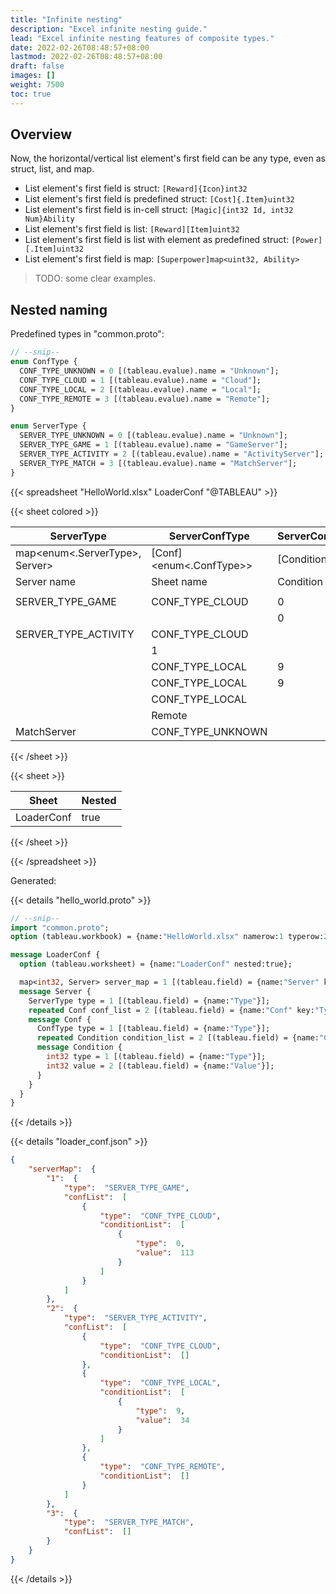 ```yaml
---
title: "Infinite nesting"
description: "Excel infinite nesting guide."
lead: "Excel infinite nesting features of composite types."
date: 2022-02-26T08:48:57+08:00
lastmod: 2022-02-26T08:48:57+08:00
draft: false
images: []
weight: 7500
toc: true
---
```


## Overview

Now, the horizontal/vertical list element's first field can be any type, even as struct, list, and map.

- List element's first field is struct: `[Reward]{Icon}int32`
- List element's first field is predefined struct: `[Cost]{.Item}uint32`
- List element's first field is in-cell struct: `[Magic]{int32 Id, int32 Num}Ability`
- List element's first field is list: `[Reward][Item]uint32`
- List element's first field is list with element as predefined struct: `[Power][.Item]uint32`
- List element's first field is map: `[Superpower]map<uint32, Ability>`

> TODO: some clear examples.

## Nested naming

Predefined types in "common.proto":

```protobuf
// --snip--
enum ConfType {
  CONF_TYPE_UNKNOWN = 0 [(tableau.evalue).name = "Unknown"];
  CONF_TYPE_CLOUD = 1 [(tableau.evalue).name = "Cloud"];
  CONF_TYPE_LOCAL = 2 [(tableau.evalue).name = "Local"];
  CONF_TYPE_REMOTE = 3 [(tableau.evalue).name = "Remote"];
}

enum ServerType {
  SERVER_TYPE_UNKNOWN = 0 [(tableau.evalue).name = "Unknown"];
  SERVER_TYPE_GAME = 1 [(tableau.evalue).name = "GameServer"];
  SERVER_TYPE_ACTIVITY = 2 [(tableau.evalue).name = "ActivityServer"];
  SERVER_TYPE_MATCH = 3 [(tableau.evalue).name = "MatchServer"];
}
```

{{< spreadsheet "HelloWorld.xlsx" LoaderConf "@TABLEAU" >}}

{{< sheet colored >}}

| ServerType                     | ServerConfType          | ServerConfConditionType | ServerConfConditionValue |
|--------------------------------|-------------------------|-------------------------|--------------------------|
| map<enum<.ServerType>, Server> | [Conf]<enum<.ConfType>> | [Condition]<int32>      | int32                    |
| Server name                    | Sheet name              | Condition type          | Condition value          |
|                                |                         |                         |                          |
| SERVER_TYPE_GAME               | CONF_TYPE_CLOUD         | 0                       | 113                      |
|                                |                         | 0                       | 134                      |
| SERVER_TYPE_ACTIVITY           | CONF_TYPE_CLOUD         |                         |                          |
|                                | 1                       |                         |                          |
|                                | CONF_TYPE_LOCAL         | 9                       | 34                       |
|                                | CONF_TYPE_LOCAL         | 9                       | 12                       |
|                                | CONF_TYPE_LOCAL         |                         |                          |
|                                | Remote                  |                         |                          |
| MatchServer                    | CONF_TYPE_UNKNOWN       |                         |                          |

{{< /sheet >}}

{{< sheet >}}

| Sheet      | Nested |
|------------|--------|
| LoaderConf | true   |

{{< /sheet >}}

{{< /spreadsheet >}}

Generated:

{{< details "hello_world.proto" >}}

```protobuf
// --snip--
import "common.proto";
option (tableau.workbook) = {name:"HelloWorld.xlsx" namerow:1 typerow:2 noterow:3 datarow:4};

message LoaderConf {
  option (tableau.worksheet) = {name:"LoaderConf" nested:true};

  map<int32, Server> server_map = 1 [(tableau.field) = {name:"Server" key:"Type" layout:LAYOUT_VERTICAL}];
  message Server {
    ServerType type = 1 [(tableau.field) = {name:"Type"}];
    repeated Conf conf_list = 2 [(tableau.field) = {name:"Conf" key:"Type" layout:LAYOUT_VERTICAL}];
    message Conf {
      ConfType type = 1 [(tableau.field) = {name:"Type"}];
      repeated Condition condition_list = 2 [(tableau.field) = {name:"Condition" key:"Type" layout:LAYOUT_VERTICAL}];
      message Condition {
        int32 type = 1 [(tableau.field) = {name:"Type"}];
        int32 value = 2 [(tableau.field) = {name:"Value"}];
      }
    }
  }
}
```

{{< /details >}}

{{< details "loader_conf.json" >}}

```json
{
    "serverMap":  {
        "1":  {
            "type":  "SERVER_TYPE_GAME",
            "confList":  [
                {
                    "type":  "CONF_TYPE_CLOUD",
                    "conditionList":  [
                        {
                            "type":  0,
                            "value":  113
                        }
                    ]
                }
            ]
        },
        "2":  {
            "type":  "SERVER_TYPE_ACTIVITY",
            "confList":  [
                {
                    "type":  "CONF_TYPE_CLOUD",
                    "conditionList":  []
                },
                {
                    "type":  "CONF_TYPE_LOCAL",
                    "conditionList":  [
                        {
                            "type":  9,
                            "value":  34
                        }
                    ]
                },
                {
                    "type":  "CONF_TYPE_REMOTE",
                    "conditionList":  []
                }
            ]
        },
        "3":  {
            "type":  "SERVER_TYPE_MATCH",
            "confList":  []
        }
    }
}
```

{{< /details >}}

